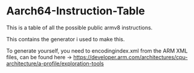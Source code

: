 # Aarch64-Instruction-Table
This is a table of all the possible public armv8 instructions.

This contains the generator i used to make this.

To generate yourself, you need to encodingindex.xml from the ARM XML files, can be found here -> https://developer.arm.com/architectures/cpu-architecture/a-profile/exploration-tools
